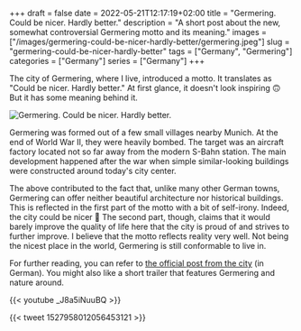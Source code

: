 +++ 
draft = false
date = 2022-05-21T12:17:19+02:00
title = "Germering. Could be nicer. Hardly better."
description = "A short post about the new, somewhat controversial Germering motto and its meaning."
images = ["/images/germering-could-be-nicer-hardly-better/germering.jpeg"]
slug = "germering-could-be-nicer-hardly-better"
tags = ["Germany", "Germering"]
categories = ["Germany"]
series = ["Germany"]
+++

The city of Germering, where I live, introduced a motto. It translates as "Could be nicer. Hardly better." At first glance, it doesn't look inspiring 🙃 But it has some meaning behind it.

![Germering. Could be nicer. Hardly better.](/images/germering-could-be-nicer-hardly-better/germering.jpeg)

Germering was formed out of a few small villages nearby Munich. At the end of World War II, they were heavily bombed. The target was an aircraft factory located not so far away from the modern S-Bahn station. The main development happened after the war when simple similar-looking buildings were constructed around today's city center.

The above contributed to the fact that, unlike many other German towns, Germering can offer neither beautiful architecture nor historical buildings. This is reflected in the first part of the motto with a bit of self-irony. Indeed, the city could be nicer 🙂 The second part, though, claims that it would barely improve the quality of life here that the city is proud of and strives to further improve. I believe that the motto reflects reality very well. Not being the nicest place in the world, Germering is still conformable to live in.

For further reading, you can refer to [the official post from the city](https://www.germering.de/germering/site.nsf/id/57838D995DC11BEDC12587D10030FF36) (in German). You might also like a short trailer that features Germering and nature around.

{{< youtube _J8a5iNuuBQ >}}

{{< tweet 1527958012056453121 >}}
